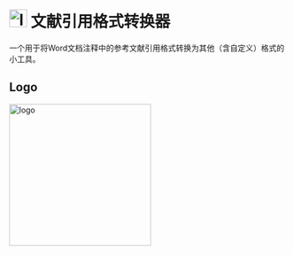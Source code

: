 # <img width="32" height="32" alt="logo" src="https://github.com/user-attachments/assets/f9a1a9dd-fac8-4f36-ba4e-8744ee40ce76" /> 文献引用格式转换器
一个用于将Word文档注释中的参考文献引用格式转换为其他（含自定义）格式的小工具。
## Logo
<img width="256" height="256" alt="logo" src="https://github.com/user-attachments/assets/f9a1a9dd-fac8-4f36-ba4e-8744ee40ce76" />
